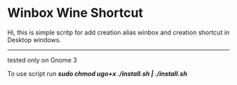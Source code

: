 Winbox Wine Shortcut
=====================
Hi, this is simple scritp for add creation alias winbox and creation shortcut in Desktop windows.
***
tested only on Gnome 3

To use script run ***sudo chmod ugo+x ./install.sh | ./install.sh*** 
